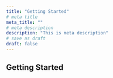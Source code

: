 ```yaml
---
title: "Getting Started"
# meta title
meta_title: ""
# meta description
description: "This is meta description"
# save as draft
draft: false
---
```

## Getting Started